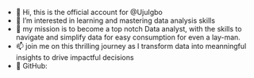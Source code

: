 - 👋 Hi, this is the official account for @UjuIgbo
- 👀 I’m interested in learning and mastering data analysis skills
- 💞️ my mission is to become a top notch Data analyst, with the skills to navigate and simplify data for easy consumption for even a lay-man.
- 📫 join me on this thrilling journey as I transform data into meanningful insights to drive impactful decisions
- 💼 GitHub: 
